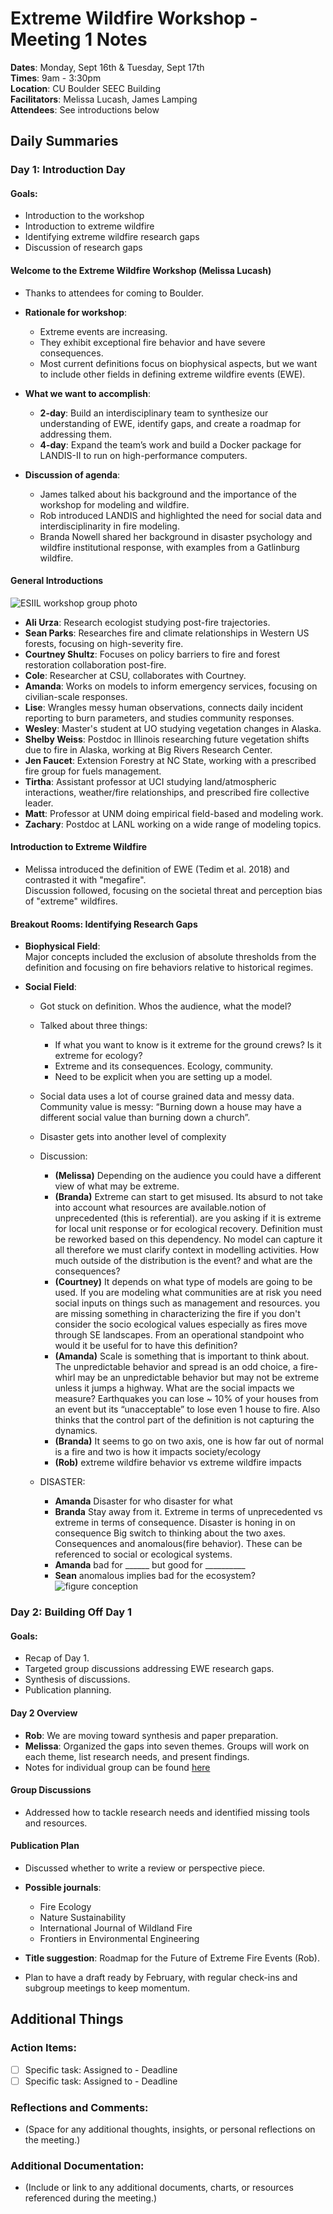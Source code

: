 # Extreme Wildfire Workshop - Meeting 1 Notes

**Dates**: Monday, Sept 16th & Tuesday, Sept 17th    
**Times**: 9am - 3:30pm    
**Location**: CU Boulder SEEC Building    
**Facilitators**: Melissa Lucash, James Lamping    
**Attendees**: See introductions below  

## Daily Summaries

### Day 1: Introduction Day  
#### Goals:  
- Introduction to the workshop  
- Introduction to extreme wildfire  
- Identifying extreme wildfire research gaps  
- Discussion of research gaps

#### Welcome to the Extreme Wildfire Workshop (Melissa Lucash)  
- Thanks to attendees for coming to Boulder.  
- **Rationale for workshop**:    
  - Extreme events are increasing.  
  - They exhibit exceptional fire behavior and have severe consequences.  
  - Most current definitions focus on biophysical aspects, but we want to include other fields in defining extreme wildfire events (EWE).

- **What we want to accomplish**:  
  - **2-day**: Build an interdisciplinary team to synthesize our understanding of EWE, identify gaps, and create a roadmap for addressing them.  
  - **4-day**: Expand the team’s work and build a Docker package for LANDIS-II to run on high-performance computers.

- **Discussion of agenda**:    
  - James talked about his background and the importance of the workshop for modeling and wildfire.  
  - Rob introduced LANDIS and highlighted the need for social data and interdisciplinarity in fire modeling.  
  - Branda Nowell shared her background in disaster psychology and wildfire institutional response, with examples from a Gatlinburg wildfire.

#### General Introductions  
![ESIIL workshop group photo](https://share.icloud.com/photos/0cbGzhY4NySuhLdlptZ6Hj28g)
- **Ali Urza**: Research ecologist studying post-fire trajectories.  
- **Sean Parks**: Researches fire and climate relationships in Western US forests, focusing on high-severity fire.  
- **Courtney Shultz**: Focuses on policy barriers to fire and forest restoration collaboration post-fire.  
- **Cole**: Researcher at CSU, collaborates with Courtney.  
- **Amanda**: Works on models to inform emergency services, focusing on civilian-scale responses.  
- **Lise**: Wrangles messy human observations, connects daily incident reporting to burn parameters, and studies community responses.  
- **Wesley**: Master's student at UO studying vegetation changes in Alaska.  
- **Shelby Weiss**: Postdoc in Illinois researching future vegetation shifts due to fire in Alaska, working at Big Rivers Research Center.  
- **Jen Faucet**: Extension Forestry at NC State, working with a prescribed fire group for fuels management.  
- **Tirtha**: Assistant professor at UCI studying land/atmospheric interactions, weather/fire relationships, and prescribed fire collective leader.  
- **Matt**: Professor at UNM doing empirical field-based and modeling work.  
- **Zachary**: Postdoc at LANL working on a wide range of modeling topics.

#### Introduction to Extreme Wildfire  
- Melissa introduced the definition of EWE (Tedim et al. 2018) and contrasted it with "megafire".    
  Discussion followed, focusing on the societal threat and perception bias of "extreme" wildfires.

#### Breakout Rooms: Identifying Research Gaps

- **Biophysical Field**:    
  Major concepts included the exclusion of absolute thresholds from the definition and focusing on fire behaviors relative to historical regimes.  
    
- **Social Field**:    
  - Got stuck on definition. Whos the audience, what the model?
  - Talked about three things:
    - If what you want to know is it extreme for the ground crews? Is it extreme for ecology?
    - Extreme and its consequences. Ecology, community. 
    - Need to be explicit when you are setting up a model. 
  - Social data uses a lot of course grained data and messy data. Community value is messy: “Burning down a house may have a different social value than burning down a church”.
  - Disaster gets into another level of complexity
  - Discussion:
    - **(Melissa)** Depending on the audience you could have a different view of what may be extreme. 
    - **(Branda)** Extreme can start to get misused. Its absurd to not take into account what resources are available.notion of unprecedented (this is referential). are you asking if it is extreme for local unit response or for ecological recovery. Definition must be reworked based on this dependency. No model can capture it all therefore we must clarify context in modelling activities. How much outside of the distribution is the event? and what are the consequences?
    - **(Courtney)** It depends on what type of models are going to be used. If you are modeling what communities are at risk you need social inputs on things such as management and resources. you are missing something in characterizing the fire if you don't consider the socio ecological values especially as fires move through SE landscapes. From an operational standpoint who would it be useful for to have this definition?
    - **(Amanda)** Scale is something that is important to think about. The unpredictable behavior and spread is an odd choice, a fire-whirl may be an unpredictable behavior but may not be extreme unless it jumps a highway. What are the social impacts we measure? Earthquakes you can lose ~ 10% of your houses from an event but its “unacceptable” to lose even 1 house to fire. Also thinks that the control part of the definition is not capturing the dynamics.
    - **(Branda)** It seems to go on two axis, one is how far out of normal is a fire and two is how it impacts society/ecology
    - **(Rob)** extreme wildfire behavior vs extreme wildfire impacts

  - DISASTER:
    - **Amanda** Disaster for who disaster for what
    - **Branda** Stay away from it. Extreme in terms of unprecedented vs extreme in terms of consequence. Disaster is honing in on consequence
    Big switch to thinking about the two axes. Consequences and anomalous(fire behavior). These can be referenced to social or ecological systems. 
    - **Amanda** bad for ______ but good for __________ 
    - **Sean** anomalous implies bad for the ecosystem?
    ![figure conception](https://share.icloud.com/photos/001Z-qkD4jZTwsFSFXnLoFz3Q)

### Day 2: Building Off Day 1  
#### Goals:  
- Recap of Day 1.  
- Targeted group discussions addressing EWE research gaps.  
- Synthesis of discussions.  
- Publication planning.

#### Day 2 Overview  
- **Rob**: We are moving toward synthesis and paper preparation.  
- **Melissa**: Organized the gaps into seven themes. Groups will work on each theme, list research needs, and present findings.
- Notes for individual group can be found [here](link)

#### Group Discussions  
- Addressed how to tackle research needs and identified missing tools and resources.  
    
#### Publication Plan  
- Discussed whether to write a review or perspective piece.  
- **Possible journals**:    
  - Fire Ecology    
  - Nature Sustainability    
  - International Journal of Wildland Fire    
  - Frontiers in Environmental Engineering  

- **Title suggestion**: Roadmap for the Future of Extreme Fire Events (Rob).  
- Plan to have a draft ready by February, with regular check-ins and subgroup meetings to keep momentum.

## Additional Things  
### Action Items:  
- [ ] Specific task: Assigned to - Deadline  
- [ ] Specific task: Assigned to - Deadline

### Reflections and Comments:  
- (Space for any additional thoughts, insights, or personal reflections on the meeting.)

### Additional Documentation:  
- (Include or link to any additional documents, charts, or resources referenced during the meeting.)  
